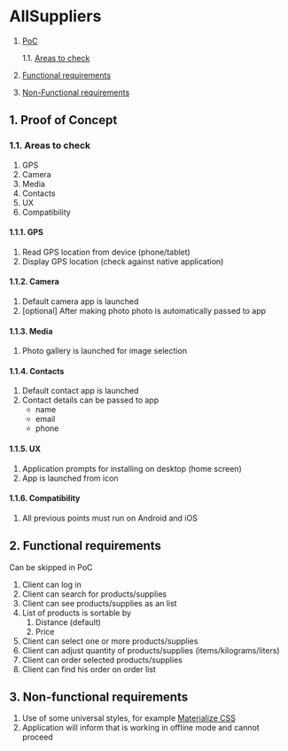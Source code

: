 # AllSuppliers

1. [PoC](#poc) 

   1.1. [Areas to check](#areas)

2. [Functional requirements](#functional)
3. [Non-Functional requirements](#nonfunctional)
   
   
<a name="poc"></a>
## 1. Proof of Concept

<a name="areas"></a>
### 1.1. Areas to check
1. GPS
2. Camera
3. Media
4. Contacts
5. UX
6. Compatibility

#### 1.1.1. GPS
1. Read GPS location from device (phone/tablet)
2. Display GPS location (check against native application)

#### 1.1.2. Camera
1. Default camera app is launched
2. [optional] After making photo photo is automatically passed to app

#### 1.1.3. Media
1. Photo gallery is launched for image selection

#### 1.1.4. Contacts 
1. Default contact app is launched
2. Contact details can be passed to app 
   - name
   - email
   - phone

#### 1.1.5. UX 
1. Application prompts for installing on desktop (home screen)
2. App is launched from icon

#### 1.1.6. Compatibility
1. All previous points must run on Android and iOS

<a name="functional"></a>
## 2. Functional requirements
Can be skipped in PoC

1. Client can log in
2. Client can search for products/supplies
3. Client can see products/supplies as an list
4. List of products is sortable by
   1. Distance (default)
   2. Price
5. Client can select one or more products/supplies 
6. Client can adjust quantity of products/supplies (items/kilograms/liters)
7. Client can order selected products/supplies
8. Client can find his order on order list

<a name="nonfunctional"></a>
## 3. Non-functional requirements

1. Use of some universal styles, for example [Materialize CSS](https://materializecss.com/)
2. Application will inform that is working in offline mode and cannot  proceed

